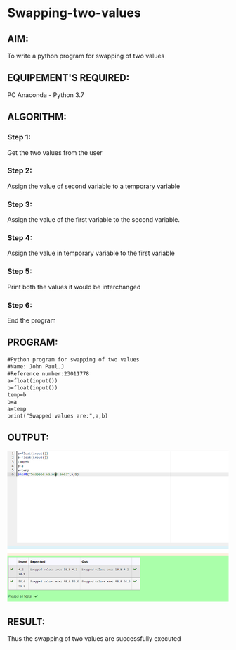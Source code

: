 # Swapping-two-values
## AIM:
To write a python program for swapping of two values
## EQUIPEMENT'S REQUIRED: 
PC
Anaconda - Python 3.7
## ALGORITHM: 
### Step 1:
Get the two values from the user
### Step 2: 
Assign the value of second variable to a temporary variable 
### Step 3: 
Assign the value of the first variable to the second variable.
### Step 4:  
Assign the value in temporary variable to the first variable
### Step 5: 
Print both the values it would be interchanged
### Step 6: 
End the program
## PROGRAM:
```
#Python program for swapping of two values
#Name: John Paul.J
#Reference number:23011778
a=float(input())
b=float(input())
temp=b
b=a
a=temp
print("Swapped values are:",a,b)
```
## OUTPUT:
![output](/swap%20output.png)

## RESULT:
Thus the swapping of two values are successfully executed



